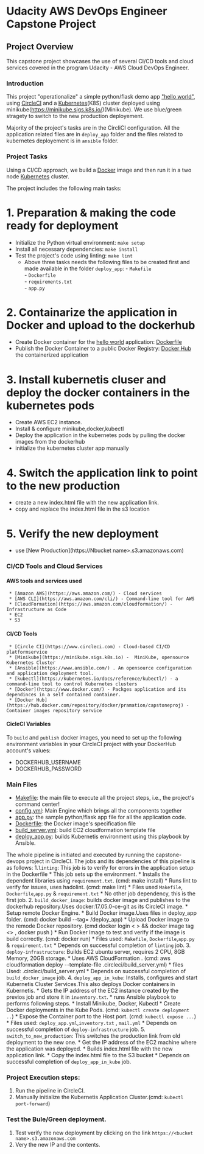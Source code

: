 # Udacity AWS DevOps Engineer Capstone Project


## Project Overview

This capstone project showcases the use of several CI/CD tools and cloud services covered in the program Udacity - AWS Cloud DevOps Engineer.

### Introduction

This project "operationalize" a simple python/flask
demo app ["hello world"](./deploy_app/app.py), using [CircleCI](https://www.circleci.com) and
 a [Kubernetes](https://kubernetes.io/)(K8S) cluster deployed using minikube(https://minikube.sigs.k8s.io/)(Minikube).
 We use blue/green stragety to switch to the new production deployement.

Majority of the project's tasks are in the CircliCI configuration. All the application related files are in `deploy_app` folder and 
the files related to kubernetes deployement is in `ansible` folder.


### Project Tasks

Using a CI/CD approach, we build a [Docker](https://www.docker.com/resources/what-container) image and then run it in a two node [Kubernetes](https://kubernetes.io/) cluster.

The project includes the following main tasks:
# 1. Preparation & making the code ready for deployment
* Initialize the Python virtual environment:  `make setup`
* Install all necessary dependencies:  `make install`
* Test the project's code using linting:  `make lint`
   * Above three tasks needs the following files to be created first and made available in the folder `deploy_app`:
               - `Makefile`   
               - `Dockerfile`  
               - `requirements.txt`  
               - `app.py`  
# 2. Containarize the application  in Docker and upload to the dockerhub         
* Create Docker container for the [hello world](/deploy_app/app.py) application: [Dockerfile](deploy_app/Dockerfile)
* Publish the Docker Container to a public Docker Registry:
 [Docker Hub](https://hub.docker.com/repository/docker/pramation/capstoneproj) the containerized application
# 3. Install kubernetis cluser and deploy the docker containers in the kubernetes pods 
* Create AWS EC2 instance.
* Install & configure minikube,docker,kubectl
* Deploy the application in the kubernetes pods by pulling the docker images from the dockerhub
* initialize the kubernetes cluster app manually
# 4. Switch the application link to point to the new production
* create a new index.html file with the new application link.
* copy and replace the index.html file in the s3 location
# 5. Verify the new deployment
* use [New Production](https://Nbucket name>.s3.amazonaws.com)

### CI/CD Tools and Cloud Services
  #### AWS tools and services used
     * [Amazon AWS](https://aws.amazon.com/) - Cloud services
     * [AWS CLI](https://aws.amazon.com/cli/) - Command-line tool for AWS
     * [CloudFormation](https://aws.amazon.com/cloudformation/) - Infrastructure as Code
     * EC2
     * S3
  #### CI/CD Tools
     * [Circle CI](https://www.circleci.com) - Cloud-based CI/CD platformservice
     * [Minikube](https://minikube.sigs.k8s.io) -  MiniKube, opensource Kubernetes Cluster
     * [Ansible](https://www.ansible.com/) . An opensource configuration and application deployment tool.
     * [kubectl](https://kubernetes.io/docs/reference/kubectl/) - a command-line tool to control Kubernetes clusters
     * [Docker](https://www.docker.com/) - Packges application and its dependinces in a self contained container.
     * [Docker Hub](https://hub.docker.com/repository/docker/pramation/capstoneproj) - Container images repository service

#### CicleCI Variables

  To `build` and `publish` docker images, you need to set up the following environment
  variables in your CircleCI project with your DockerHub account's values:

* DOCKERHUB_USERNAME
* DOCKERHUB_PASSWORD
  
### Main Files

* [Makefile](./deploy_app/Makefile): the main file to execute all the project steps, i.e., the project's command center!
* [config.yml](.circleci/config.yml): Main Engine which brings all the components together
* [app.py](./deploy_app/app.py): the sample python/flask app file for all the application code.
* [Dockerfile](./hello_app/Dockerfile): the Docker image's specification file
* [build_server.yml](.circleci/build_server.yml): build EC2 cloudformation template file
* [deploy_app.py](./circleci/ansible/deploy_app.yml): builds Kubernetis environment using this playbook by Ansible.

The whole pipeline is initiated and executed by running the capstone-devops project in CircleCI. The jobs and its dependencies of this pipeline is as follows:
1.`linting`: This job is to verify for errors in the application setup in the Dockerfile
      * This job sets up the environment.
      * Installs the dependent libraries using `requirement.txt`. (cmd: make install)
      * Runs lint to verify for issues, uses hadolint. (cmd: make lint)
      * Files used `Makefile`, `Dockerfile`,`app.py` & `requirement.txt`
      * No other job dependency, this is the first job.
2. `build_docker_image`: builds docker image and publishes to the dockerhub repository.Uses docker:17.05.0-ce-git as its CircleCI image.
      * Setup remote Docker Engine.
      * Build Docker image.Uses files in deploy_app folder. (cmd: docker build --tag=<tag> <path>/deploy_app)
      * Upload Docker image to the remode Docker repository. (cmd docker login <  > && docker image tag <> , docker push )
      * Run Docker Image to test and verify if the image is build correctly. (cmd: docker run)
      * Files used: `Makefile`, `Dockerfile`,`app.py` & `requirement.txt`
      * Depends on successful completion of `linting` job.
3. `deploy-infrastructure`: Builds EC2 ubuntu server, requires 2 CPU, 8GB Memory, 20GB storage.
      * Uses AWS CloudFormation . (cmd: aws cloudformation deploy --template-file .circleci/build_server.yml)
      * files Used: .circleci/build_server.yml
      * Depends on successful completion of `build_docker_image` job.
4. `deploy_app_in_kube`: Installs, configures and start Kubernetis Cluster Services.This also deploys Docker containers in Kubernetis.
      * Gets the IP address of the EC2 instance created by the previos job and store it in `inventory.txt`.
      * runs Ansible playbook to performs following steps.
            * Install Minikube, Docker, Kubectl
            * Create Docker deployments in the Kube Pods. (cmd: `kubectl create deployment ..`)
            * Expose the Container port to the Host port. (cmd: `kubectl expose ...`)
            * Files used: `deploy_app.yml`,`inventory.txt` , `mail.yml`
      * Depends on successful completion of `deploy-infrastructure` job.
 5. `switch_to_new_production`: This switches the production link from old deployment to the new one.
      * Get the IP address of the EC2 machine where the application was deployed.
      * Builds index.html file with the new application link.
      * Copy the index.html file to the S3 bucket
      * Depends on successful completion of `deploy_app_in_kube` job.
  
### Project Execution steps:
   1. Run the pipeline in CircleCI.
   2. Manually initialize the Kubernetis Application Cluster.(cmd: `kubectl port-forward`)
### Test the Bule/Green deployment.
   1. Test verify the new deployment by clicking on the link `https://<bucket name>.s3.amazonaws.com`
   2. Very the new IP and the contents.
    
 

